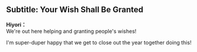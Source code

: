 # 

  
## Subtitle: Your Wish Shall Be Granted
  
**Hiyori：**  
We're out here helping and granting people's wishes!  
  
I'm super-duper happy that we get to close out the year together doing this!  
